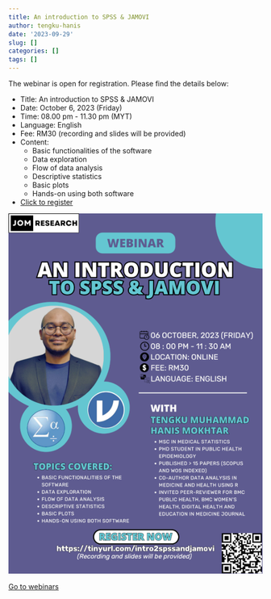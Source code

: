 ```yaml
---
title: An introduction to SPSS & JAMOVI
author: tengku-hanis
date: '2023-09-29'
slug: []
categories: []
tags: []
---
```


The webinar is open for registration. Please find the details below:

- Title: An introduction to SPSS & JAMOVI
- Date: October 6, 2023 (Friday)
- Time: 08.00 pm - 11.30 pm (MYT)
- Language: English
- Fee: RM30 (recording and slides will be provided)
- Content: 
    - Basic functionalities of the software
    - Data exploration
    - Flow of data analysis
    - Descriptive statistics
    - Basic plots
    - Hands-on using both software
- [Click to register](https://forms.gle/S2eJt2sMqW76Fn4t5)

![](images/poster_35percent.png)

[Go to webinars](https://jomresearch.netlify.app/webinars/)
